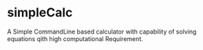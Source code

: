# simpleCalc
A Simple CommandLine based calculator with capability of solving equations qith high computational Requirement.

